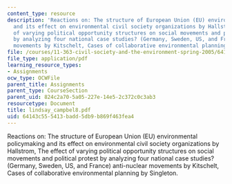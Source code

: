 ```yaml
---
content_type: resource
description: 'Reactions on: The structure of European Union (EU) environmental policymaking
  and its effect on environmental civil society organizations by Hallstrom, The effect
  of varying political opportunity structures on social movements and political protest
  by analyzing four national case studies? (Germany, Sweden, US, and France) anti-nuclear
  movements by Kitschelt, Cases of collaborative environmental planning by Singleton.'
file: /courses/11-363-civil-society-and-the-environment-spring-2005/64143c555413badd5db9b869f463fea4_lindsay_campbel8.pdf
file_type: application/pdf
learning_resource_types:
- Assignments
ocw_type: OCWFile
parent_title: Assignments
parent_type: CourseSection
parent_uid: 824c2a70-5a05-227e-14e5-2c372c0c3ab3
resourcetype: Document
title: lindsay_campbel8.pdf
uid: 64143c55-5413-badd-5db9-b869f463fea4
---
```

Reactions on: The structure of European Union (EU) environmental policymaking and its effect on environmental civil society organizations by Hallstrom, The effect of varying political opportunity structures on social movements and political protest by analyzing four national case studies? (Germany, Sweden, US, and France) anti-nuclear movements by Kitschelt, Cases of collaborative environmental planning by Singleton.

